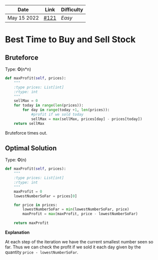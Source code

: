 | **Date**    | **Link**                                                               | Difficulty |
| ----------- | ---------------------------------------------------------------------- | --------- |
| May 15 2022 | [#121](https://leetcode.com/problems/best-time-to-buy-and-sell-stock/) | *Easy*    | 

# Best Time to Buy and Sell Stock
## Bruteforce 

Type: **O**(n\*n)

````py
def maxProfit(self, prices):
	"""
	:type prices: List[int]
	:rtype: int
	"""
	sellMax = 0
	for today in range(len(prices)):
		for day in range(today +1, len(prices)):
			#profit if we sold today
			sellMax = max(sellMax, prices[day] - prices[today])
	return sellMax
````

Bruteforce times out.

## Optimal Solution

Type: **O**(n)

```py
def maxProfit(self, prices):
    """
    :type prices: List[int]
    :rtype: int
    """
    maxProfit = 0
    lowestNumberSoFar = prices[0]

    for price in prices:
        lowestNumberSoFar = min(lowestNumberSoFar, price)
        maxProfit = max(maxProfit, price - lowestNumberSoFar)
        
    return maxProfit
```

**Explanation**

At each step of the iteration we have the current smallest number seen so far. Thus we can check the profit if we sold it each day given by the quantity `price - lowestNumberSoFar`. 